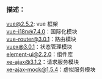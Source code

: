 ### 描述：
vue@2.5.2: vue 框架<br/>
vue-i18n@7.4.0：国际化模块<br/>
vue-router@3.0.1：路由模块<br/>
vuex@3.0.1：状态管理模块<br/>
element-ui@2.2.0：组件库<br/>
xe-ajax@3.1.2：请求服务模块<br/>
xe-ajax-mock@1.5.4：虚拟服务模块
